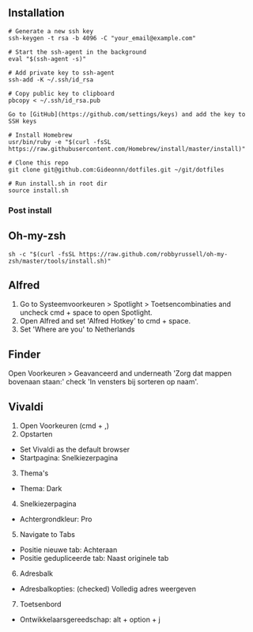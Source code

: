 ## Installation
```
# Generate a new ssh key
ssh-keygen -t rsa -b 4096 -C "your_email@example.com"

# Start the ssh-agent in the background
eval "$(ssh-agent -s)"

# Add private key to ssh-agent
ssh-add -K ~/.ssh/id_rsa

# Copy public key to clipboard
pbcopy < ~/.ssh/id_rsa.pub

Go to [GitHub](https://github.com/settings/keys) and add the key to SSH keys

# Install Homebrew
usr/bin/ruby -e "$(curl -fsSL https://raw.githubusercontent.com/Homebrew/install/master/install)"

# Clone this repo
git clone git@github.com:Gideonnn/dotfiles.git ~/git/dotfiles

# Run install.sh in root dir
source install.sh
```

### Post install

## Oh-my-zsh
```
sh -c "$(curl -fsSL https://raw.github.com/robbyrussell/oh-my-zsh/master/tools/install.sh)"
```

## Alfred
1. Go to Systeemvoorkeuren > Spotlight > Toetsencombinaties and uncheck cmd + space to open Spotlight.
2. Open Alfred and set 'Alfred Hotkey' to cmd + space.
3. Set 'Where are you' to Netherlands

## Finder
Open Voorkeuren > Geavanceerd and underneath 'Zorg dat mappen bovenaan staan:' check 'In vensters bij sorteren op naam'.

## Vivaldi
1. Open Voorkeuren (cmd + ,)
2. Opstarten
 - Set Vivaldi as the default browser
 - Startpagina: Snelkiezerpagina
3. Thema's
 - Thema: Dark
4. Snelkiezerpagina
 - Achtergrondkleur: Pro
5. Navigate to Tabs
 - Positie nieuwe tab: Achteraan
 - Positie gedupliceerde tab: Naast originele tab
6. Adresbalk
 - Adresbalkopties: (checked) Volledig adres weergeven
7. Toetsenbord
 - Ontwikkelaarsgereedschap: alt + option + j
